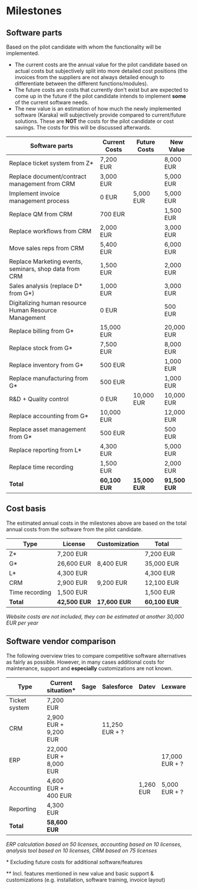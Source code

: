 # Milestones

## Software parts

Based on the pilot candidate with whom the functionality will be implemented.

* The current costs are the annual value for the pilot candidate based on actual costs but subjectively split into more detailed cost positions (the invoices from the suppliers are not always detailed enough to differentiate between the different functions/modules).
* The future costs are costs that currently don't exist but are expected to come up in the future if the pilot candidate intends to implement **some** of the current software needs.
* The new value is an estimation of how much the newly implemented software (Karaka) will subjectively provide compared to current/future solutions. These are **NOT** the costs for the pilot candidate or cost savings. The costs for this will be discussed afterwards.

| Software parts                                         | Current Costs  | Future Costs   | New Value      |
| ------------------------------------------------------ | -------------- | -------------- | -------------- |
| Replace ticket system from Z*                          | 7,200 EUR      |                | 8,000 EUR      |
| Replace document/contract management from CRM          | 3,000 EUR      |                | 5,000 EUR      |
| Implement invoice management process                   | 0 EUR          | 5,000 EUR      | 5,000 EUR      |
| Replace QM from CRM                                    | 700 EUR        |                | 1,500 EUR      |
| Replace workflows from CRM                             | 2,000 EUR      |                | 3,000 EUR      |
| Move sales reps from CRM                               | 5,400 EUR      |                | 6,000 EUR      |
| Replace Marketing events, seminars, shop data from CRM | 1,500 EUR      |                | 2,000 EUR      |
| Sales analysis (replace D* from G*)                    | 1,000 EUR      |                | 3,000 EUR      |
| Digitalizing human resource Human Resource Management  | 0 EUR          |                | 500 EUR        |
| Replace billing from G*                                | 15,000 EUR     |                | 20,000 EUR     |
| Replace stock from G*                                  | 7,500 EUR      |                | 8,000 EUR      |
| Replace inventory from G*                              | 500 EUR        |                | 1,000 EUR      |
| Replace manufacturing from G*                          | 500 EUR        |                | 1,000 EUR      |
| R&D + Quality control                                  | 0 EUR          | 10,000 EUR     | 10,000 EUR     |
| Replace accounting from G*                             | 10,000 EUR     |                | 12,000 EUR     |
| Replace asset management from G*                       | 500 EUR        |                | 500 EUR        |
| Replace reporting from L*                              | 4,300 EUR      |                | 5,000 EUR      |
| Replace time recording                                 | 1,500 EUR      |                | 2,000 EUR      |
| **Total**                                              | **60,100 EUR** | **15,000 EUR** | **91,500 EUR** |

## Cost basis

The estimated annual costs in the milestones above are based on the total annual costs from the software from the pilot candidate.

| Type           | License        | Customization  | Total          |
| -------------- | -------------- | -------------- | -------------- |
| Z*             | 7,200 EUR      |                | 7,200 EUR      |
| G*             | 26,600 EUR     | 8,400 EUR      | 35,000 EUR     |
| L*             | 4,300 EUR      |                | 4,300 EUR      |
| CRM            | 2,900 EUR      | 9,200 EUR      | 12,100 EUR     |
| Time recording | 1,500 EUR      |                | 1,500 EUR      |
| **Total**      | **42,500 EUR** | **17,600 EUR** | **60,100 EUR** |

*Website costs are not included, they can be estimated at another 30,000 EUR per year*

## Software vendor comparison

The following overview tries to compare competitive software alternatives as fairly as possible. However, in many cases additional costs for maintenance, support and **especially** customizations are not known.

| Type          | Current situation*     | Sage | Salesforce     | Datev     | Lexware        | OMS**          |
| ------------- | ---------------------- | ---- | -------------- | --------- | -------------- | -------------- |
| Ticket system | 7,200 EUR              |      |                |           |                | 5,000 EUR      |
| CRM           | 2,900 EUR + 9,200 EUR  |      | 11,250 EUR + ? |           |                | 10,000 EUR     |
| ERP           | 22,000 EUR + 8,000 EUR |      |                |           | 17,000 EUR + ? | 25,000 EUR     |
| Accounting    | 4,600 EUR + 400 EUR    |      |                | 1,260 EUR | 5,000 EUR + ?  | 5,000 EUR      |
| Reporting     | 4,300 EUR              |      |                |           |                | 5,000 EUR      |
| **Total**     | **58,600 EUR**         |      |                |           |                | **50,000 EUR** |

*ERP calculation based on 50 licenses, accounting based on 10 licenses, analysis tool based on 10 licenses, CRM based on 75 licenses*

\* Excluding future costs for additional software/features

\*\* Incl. features mentioned in new value and basic support & customizations (e.g. installation, software training, invoice layout)
